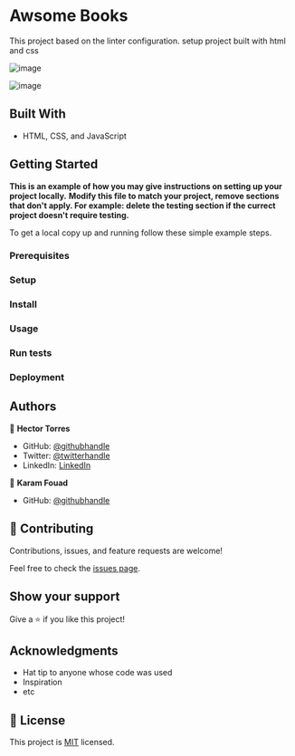 # Awsome Books
This project based on the linter configuration. setup project built with html and css

![image](https://user-images.githubusercontent.com/31547587/152880325-62c21129-5527-467a-a8c9-a8e5140e701f.png)

![image](https://user-images.githubusercontent.com/31547587/152880389-4fc37d8d-4e3c-408c-8599-d5c596ddd3f3.png)



## Built With

- HTML, CSS, and JavaScript



## Getting Started

**This is an example of how you may give instructions on setting up your project locally.**
**Modify this file to match your project, remove sections that don't apply. For example: delete the testing section if the currect project doesn't require testing.**


To get a local copy up and running follow these simple example steps.

### Prerequisites

### Setup

### Install

### Usage

### Run tests

### Deployment



## Authors

👤 **Hector Torres**

- GitHub: [@githubhandle](https://github.com/HectorTorresE)
- Twitter: [@twitterhandle](https://twitter.com/HectorT00406915)
- LinkedIn: [LinkedIn](https://linkedin.com/in/linkedinhandle)

👤 **Karam Fouad**

- GitHub: [@githubhandle](https://github.com/Karam084)

## 🤝 Contributing

Contributions, issues, and feature requests are welcome!

Feel free to check the [issues page](../../issues/).

## Show your support

Give a ⭐️ if you like this project!

## Acknowledgments

- Hat tip to anyone whose code was used
- Inspiration
- etc

## 📝 License

This project is [MIT](./MIT.md) licensed.
